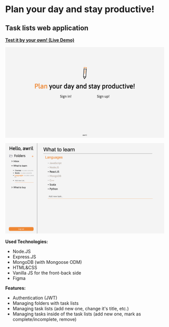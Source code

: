 # Plan your day and stay productive!

## Task lists web application

**[Test it by your own! (Live Demo)](https://awril-minimalist.herokuapp.com/)**

![Main-page.png](https://raw.githubusercontent.com/h0pped/ToDo-pet/main/public/readme-images/title-page.png)

![main-page.png](https://raw.githubusercontent.com/h0pped/ToDo-pet/main/public/readme-images/main-page.png)

**Used Technologies:**

 - Node.JS
 - Express.JS
 - MongoDB (with Mongoose ODM)
 - HTML&CSS
 - Vanilla JS for the front-back side
 - Figma

**Features:**

- Authentication (JWT)
- Managing folders with task lists
- Managing task lists (add new one, change it's title, etc.)
- Managing tasks inside of the task lists (add new one, mark as complete/incomplete, remove)


 
